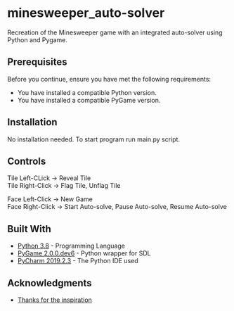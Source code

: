 # minesweeper_auto-solver
Recreation of the Minesweeper game with an integrated auto-solver using Python and Pygame.

## Prerequisites

Before you continue, ensure you have met the following requirements:

* You have installed a compatible Python version.
* You have installed a compatible PyGame version.

## Installation

No installation needed. To start program run main.py script.

## Controls

Tile Left-CLick -> Reveal Tile  
Tile Right-Click -> Flag Tile, Unflag Tile

Face Left-Click -> New Game  
Face Right-Click -> Start Auto-solve, Pause Auto-solve, Resume Auto-solve

## Built With

* [Python 3.8](https://www.python.org/) - Programming Language
* [PyGame 2.0.0.dev6](https://www.pygame.org/docs/) - Python wrapper for SDL
* [PyCharm 2019.2.3](https://www.jetbrains.com/pycharm/) - The Python IDE used

## Acknowledgments

* [Thanks for the inspiration](https://www.youtube.com/watch?v=cGUHehFGqBc)
